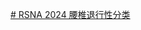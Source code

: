 [# RSNA 2024 腰椎退行性分类](https://www.kaggle.com/competitions/rsna-2024-lumbar-spine-degenerative-classification/overview)
